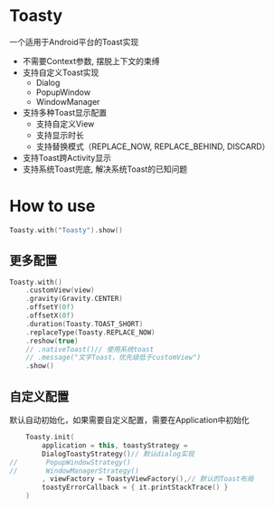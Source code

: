 # Toasty

一个适用于Android平台的Toast实现

* 不需要Context参数, 摆脱上下文的束缚
* 支持自定义Toast实现
    * Dialog
    * PopupWindow
    * WindowManager
* 支持多种Toast显示配置
    * 支持自定义View
    * 支持显示时长
    * 支持替换模式（REPLACE_NOW, REPLACE_BEHIND, DISCARD）
* 支持Toast跨Activity显示
* 支持系统Toast兜底, 解决系统Toast的已知问题

# How to use

```kotlin
Toasty.with("Toasty").show()
```

## 更多配置

```kotlin
Toasty.with()
    .customView(view)
    .gravity(Gravity.CENTER)
    .offsetY(0f)
    .offsetX(0f)
    .duration(Toasty.TOAST_SHORT)
    .replaceType(Toasty.REPLACE_NOW)
    .reshow(true)
    // .nativeToast()// 使用系统toast
    // .message("文字Toast，优先级低于customView")
    .show()
```

## 自定义配置

默认自动初始化，如果需要自定义配置，需要在Application中初始化

```kotlin
    Toasty.init(
        application = this, toastyStrategy =
        DialogToastyStrategy()// 默认dialog实现
//       PopupWindowStrategy()
//       WindowManagerStrategy()
        , viewFactory = ToastyViewFactory(),// 默认的Toast布局
        toastyErrorCallback = { it.printStackTrace() }
    )
```

